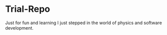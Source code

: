 # Trial-Repo
Just for fun and learning
I just stepped in the world of physics and software development.

